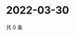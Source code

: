 # 2022-03-30

共 0 条

<!-- BEGIN WEIBO -->
<!-- 最后更新时间 Wed Mar 30 2022 11:29:12 GMT+0800 (China Standard Time) -->

<!-- END WEIBO -->
